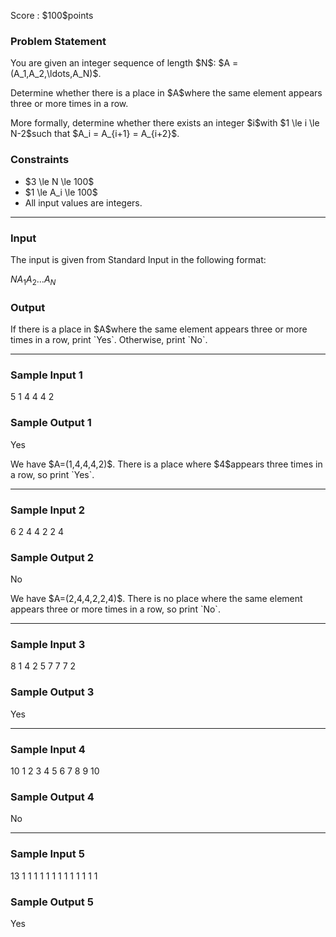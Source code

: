 
<div>

<span>

<span>

<p>
Score : $100$points
</p>

<div>

<section>

### **Problem Statement**

<p>
You are given an integer sequence of length $N$: $A = (A_1,A_2,\ldots,A_N)$.
</p>

<p>
Determine whether there is a place in $A$where the same element appears three or more times in a row.
</p>

<p>
More formally, determine whether there exists an integer $i$with $1 \le i \le N-2$such that $A_i = A_{i+1} = A_{i+2}$.
</p>

</section>

</div>

<div>

<section>

### **Constraints**

<ul>

<li>
$3 \le N \le 100$
</li>

<li>
$1 \le A_i \le 100$
</li>

<li>
All input values are integers.
</li>

</ul>

</section>

</div>

---

<div>

<div>

<section>

### **Input**

<p>
The input is given from Standard Input in the following format:
</p>

<div>

$N$$A_1$$A_2$$\ldots$$A_N$
</div>

</section>

</div>

<div>

<section>

### **Output**

<p>
If there is a place in $A$where the same element appears three or more times in a row, print `Yes`. Otherwise, print `No`.
</p>

</section>

</div>

</div>

---

<div>

<section>

### **Sample Input 1**

<div>

5
1 4 4 4 2

</div>

</section>

</div>

<div>

<section>

### **Sample Output 1**

<div>

Yes

</div>

<p>
We have $A=(1,4,4,4,2)$. There is a place where $4$appears three times in a row, so print `Yes`.
</p>

</section>

</div>

---

<div>

<section>

### **Sample Input 2**

<div>

6
2 4 4 2 2 4

</div>

</section>

</div>

<div>

<section>

### **Sample Output 2**

<div>

No

</div>

<p>
We have $A=(2,4,4,2,2,4)$. There is no place where the same element appears three or more times in a row, so print `No`.
</p>

</section>

</div>

---

<div>

<section>

### **Sample Input 3**

<div>

8
1 4 2 5 7 7 7 2

</div>

</section>

</div>

<div>

<section>

### **Sample Output 3**

<div>

Yes

</div>

</section>

</div>

---

<div>

<section>

### **Sample Input 4**

<div>

10
1 2 3 4 5 6 7 8 9 10

</div>

</section>

</div>

<div>

<section>

### **Sample Output 4**

<div>

No

</div>

</section>

</div>

---

<div>

<section>

### **Sample Input 5**

<div>

13
1 1 1 1 1 1 1 1 1 1 1 1 1

</div>

</section>

</div>

<div>

<section>

### **Sample Output 5**

<div>

Yes

</div>

</section>

</div>

</span>

</span>

</div>
